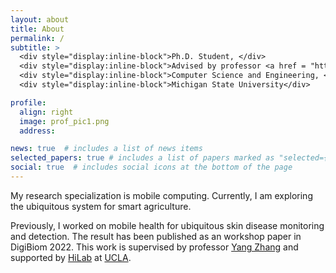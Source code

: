 ```yaml
---
layout: about
title: About
permalink: /
subtitle: >
  <div style="display:inline-block">Ph.D. Student, </div>
  <div style="display:inline-block">Advised by professor <a href = "https://tianxing.me/">Tianxing Li</a> </div>
  <div style="display:inline-block">Computer Science and Engineering, </div>
  <div style="display:inline-block">Michigan State University</div>

profile:
  align: right
  image: prof_pic1.png
  address:

news: true  # includes a list of news items
selected_papers: true # includes a list of papers marked as "selected={true}"
social: true  # includes social icons at the bottom of the page
---
```


My research specialization is mobile computing. Currently, I am exploring the
ubiquitous system for smart agriculture.

Previously, I worked on mobile health for ubiquitous skin disease monitoring
and detection. The result has been published as an workshop paper in
DigiBiom 2022. This work is supervised by professor
[Yang Zhang](https://yangzhang.dev/) and supported by
[HiLab](https://hilab.dev/) at [UCLA](https://www.ucla.edu).
